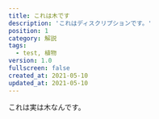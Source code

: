 ```yaml
---
title: これは木です
description: 'これはディスクリプションです。'
position: 1
category: 解説
tags: 
  - test, 植物
version: 1.0
fullscreen: false
created_at: 2021-05-10
updated_at: 2021-05-10
---
```


これは実は木なんです。